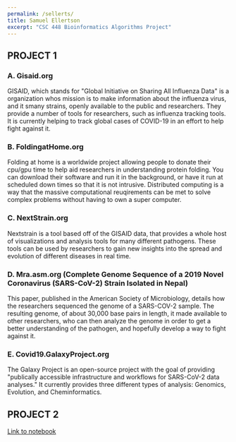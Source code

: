 ```yaml
---
permalink: /sellerts/
title: Samuel Ellertson
excerpt: "CSC 448 Bioinformatics Algorithms Project"
---
```

## PROJECT 1

### A. Gisaid.org

GISAID, which stands for "Global Initiative on Sharing All Influenza Data" is a organization whos mission is to make information
about the influenza virus, and it smany strains, openly available to the public and researchers. They provide a number of tools for researchers, such as influenza tracking tools. It is currently helping to track global cases of COVID-19 in an effort to help fight against it.

### B. FoldingatHome.org

Folding at home is a worldwide project allowing people to donate their cpu/gpu time to help aid researchers in understanding protein folding. You can download their software and run it in the background, or have it run at scheduled down times so that it is not intrusive. Distributed computing is a way that the massive computational reuqirements can be met to solve complex problems without having to own a super computer.

### C. NextStrain.org

Nextstrain is a tool based off of the GISAID data, that provides a whole host of visualizations and analysis tools for many different pathogens. These tools can be used by researchers to gain new insights into the spread and evolution of different diseases in real time.

### D. Mra.asm.org (Complete Genome Sequence of a 2019 Novel Coronavirus (SARS-CoV-2) Strain Isolated in Nepal)

This paper, published in the American Society of Microbiology, details how the researchers sequenced the genome of a SARS-COV-2 sample. The resulting genome, of about 30,000 base pairs in length, it made available to other researchers, who can then analyze the genome in order to get a better understanding of the pathogen, and hopefully develop a way to fight against it.

### E. Covid19.GalaxyProject.org 

The Galaxy Project is an open-source project with the goal of providing "publically accessible infrastructure and workflows for SARS-CoV-2 data analyses." It currently provides three different types of analysis: Genomics, Evolution, and Cheminformatics.

## PROJECT 2

[Link to notebook](Project2.ipynb)






